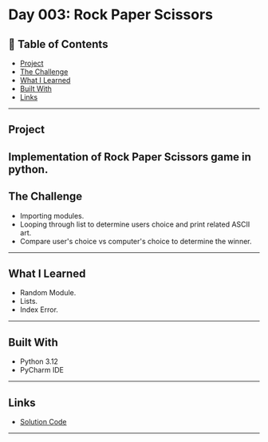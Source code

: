 # Day 003: Rock Paper Scissors

## 📌 Table of Contents
- [Project](#project)
- [The Challenge](#the-challenge)
- [What I Learned](#what-i-learned)
- [Built With](#built-with)
- [Links](#links)

---

## Project
Implementation of Rock Paper Scissors game in python.
---

## The Challenge
- Importing modules.
- Looping through list to determine users choice and print related ASCII art.
- Compare user's choice vs computer's  choice to determine the winner.

---

## What I Learned
- Random Module.
- Lists.
- Index Error.

---

## Built With
- Python 3.12
- PyCharm IDE

---

## Links
- [Solution Code](./main.py)

---
